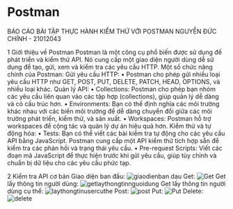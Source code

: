 # Postman
BÁO CÁO BÀI TẬP THỰC HÀNH KIỂM THỬ VỚI POSTMAN NGUYỄN ĐỨC CHÍNH - 21012043

1 Giới thiệu về Postman
Postman là một công cụ phổ biến được sử dụng để phát triển và kiểm thử API. Nó cung cấp một giao diện người dùng dễ sử dụng để tạo, gửi, xem và kiểm tra các yêu cầu HTTP.
Một số chức năng chính của Postman:
Gửi yêu cầu HTTP:
•	Postman cho phép gửi nhiều loại yêu cầu HTTP như GET, POST, PUT, DELETE, PATCH, HEAD, OPTIONS, và nhiều loại khác.
Quản lý API:
•	Collections: Postman cho phép bạn nhóm các yêu cầu liên quan vào các tập hợp (collections), giúp quản lý dễ dàng và có cấu trúc hơn.
•	Environments: Bạn có thể định nghĩa các môi trường khác nhau với các biến môi trường để dễ dàng chuyển đổi giữa các môi trường phát triển, kiểm thử, và sản xuất.
•	Workspaces: Postman hỗ trợ workspaces để cộng tác và quản lý dự án hiệu quả hơn.
Kiểm thử và tự động hóa:
•	Tests: Bạn có thể viết các bài kiểm tra tự động cho các yêu cầu API bằng JavaScript. Postman cung cấp một API kiểm thử tích hợp sẵn để kiểm tra các phản hồi và trạng thái yêu cầu.
•	Pre-request Scripts: Viết các đoạn mã JavaScript để thực hiện trước khi gửi yêu cầu, giúp tùy chỉnh và chuẩn bị dữ liệu cho các yêu cầu phức tạp.

2 Kiểm tra API cơ bản
 Giao diện ban đầu:
![giaodienban dau](https://github.com/NguyenChinh23/Postman/assets/119948744/869372e5-ae9d-4172-92e6-3fa69ae3a2c2)
Get:
![Get](https://github.com/NguyenChinh23/Postman/assets/119948744/b598c558-0833-47a7-85c4-9f09303a85db)
Get lấy thông tin người dùng:
![getlaythongtinnguoidung](https://github.com/NguyenChinh23/Postman/assets/119948744/f8b02d9e-efc2-4b89-8617-655d8ffde142)
Get lấy thông tin người dùng cụ thể:
![laythongtinusercuthe](https://github.com/NguyenChinh23/Postman/assets/119948744/31423a2b-4ba0-4e2d-8612-4b46ca6dcf0d)
Post:
![post](https://github.com/NguyenChinh23/Postman/assets/119948744/925e7fe8-5873-4f0b-9e1d-0b06b1b8a501)
Put:
![Put](https://github.com/NguyenChinh23/Postman/assets/119948744/264a9618-ad2b-4157-9996-35ad24e0ccd3)
Delete:
![delete](https://github.com/NguyenChinh23/Postman/assets/119948744/d79a5766-5574-4bed-93de-3087a1ec522f)
